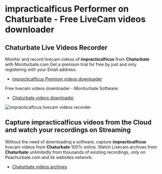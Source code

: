 # impracticalficus Performer on Chaturbate - Free LiveCam videos downloader

## Chaturbate Live Videos Recorder

Monitor and record livecam videos of **impracticalficus** from **Chaturbate** with Moniturbate.com
Get a premium trial for free by just and only registering with your Email address:
* [impracticalficus Premium videos downloader](https://moniturbate.com/request-demo-licence-key.html)

Free livecam videos downloader - Moniturbate Software:
* [Chaturbate videos downloader](https://moniturbate.com/moniturbate-download-software.html)

![impracticalficus livecam videos recorder](https://peachurnet.com/templates/moniturbate-software.png)


## Capture impracticalficus videos from the Cloud and watch your recordings on Streaming

Without the need of downloading a software, capture **impracticalficus** livecam videos from **Chaturbate** 100% online.
Watch Livecam archives from **Chaturbate** unlimitedly from thousands of existing recordings, only on Peachurbate.com and its websites network:
* [Chaturbate videos archives](https://peachurnet.com/)